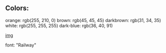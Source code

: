 ## Colors:

orange: rgb(255, 210, 0)
brown: rgb(45, 45, 45)
darkbrown: rgb(31, 34, 35) 
white: rgb(255, 255, 255)
dark-blue: rgb(36, 40, 91)

[img](/assets/color-pallete.PNG)

font: "Railway"